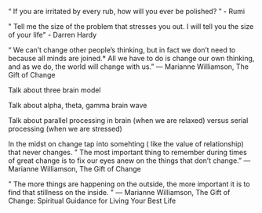 

“ If you are irritated by every rub,
how will you ever be polished? ” - Rumi

" Tell me the size of the problem that stresses you out. I will tell you the size of your life" - Darren Hardy

“ We can’t change other people’s thinking, but in fact we don’t need to because all minds are joined.* All we have to do is change our own thinking, and as we do, the world will change with us.”
― Marianne Williamson, The Gift of Change


Talk about three brain model

Talk about alpha, theta, gamma brain wave

Talk about parallel processing in brain (when we are relaxed) versus serial processing (when we are stressed)


In the midst on change tap into somehting ( like the value of relationship) that never changes.
" The most important thing to remember during times of great change is to fix our eyes anew on the things that don’t change.”
― Marianne Williamson, The Gift of Change

" The more things are happening on the outside, the more important it is to find that stillness on the inside. "
― Marianne Williamson, The Gift of Change: Spiritual Guidance for Living Your Best Life 
